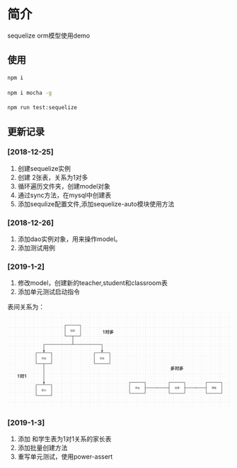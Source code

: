 # 简介
sequelize orm模型使用demo

## 使用
```bash
npm i

npm i mocha -g

npm run test:sequelize
```

## 更新记录
### [2018-12-25]
1. 创建sequelize实例
2. 创建 2张表，关系为1对多
3. 循环遍历文件夹，创建model对象
4. 通过sync方法，在mysql中创建表
5. 添加sequlize配置文件,添加sequelize-auto模块使用方法

### [2018-12-26]
1. 添加dao实例对象，用来操作model。
2. 添加测试用例

### [2019-1-2]
1. 修改model，创建新的teacher,student和classroom表
2. 添加单元测试启动指令

表间关系为：
![Image 表间关系](./images/table_telationship.png)

### [2019-1-3]
1. 添加 和学生表为1对1关系的家长表
2. 添加批量创建方法
3. 重写单元测试，使用power-assert

